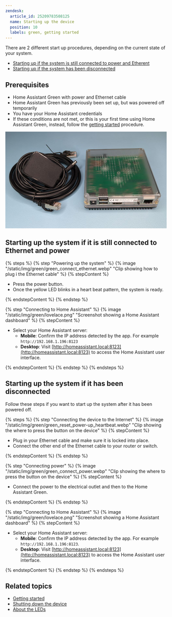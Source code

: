```yaml
---
zendesk:
  article_id: 25209783508125
  name: Starting up the device
  position: 10
  labels: green, getting started
---
```


There are 2 different start up procedures, depending on the current state of your system.

- [Starting up if the system is still connected to power and Etherent](#starting-up-the-system-if-it-is-still-connected-to-ethernet-and-power)
- [Starting up if the system has been disconnected ](#starting-up-the-system-if-it-has-been-disconnected)

## Prerequisites

- Home Assistant Green with power and Ethernet cable
- Home Assistant Green has previously been set up, but was powered off temporarily
- You have your Home Assistant credentials
- If these conditions are not met, or this is your first time using Home Assistant Green, instead, follow the [getting started](/hc/en-us/articles/24737667232413-Getting-started-with-Home-Assistant-Green) procedure.

![Image showing the Home Assistant Green with power supply and Ethernet cable](/static/img/green/green_getting-started_prereq.png)

## Starting up the system if it is still connected to Ethernet and power

{% steps %}
{% step "Powering up the system" %}
{% image "/static/img/green/green_connect_ethernet.webp" "Clip showing how to plug i the Ethernet cable" %}
{% stepContent %}

 - Press the power button.
 - Once the yellow LED blinks in a heart beat pattern, the system is ready.

{% endstepContent %}
{% endstep %}

{% step "Connecting to Home Assistant" %}
{% image "/static/img/green/lovelace.png" "Screenshot showing a Home Assistant dashboard" %}
{% stepContent %}

   - Select your Home Assistant server:
      - **Mobile**: Confirm the IP address detected by the app. For example `http://192.168.1.196:8123`
      - **Desktop**: Visit [http://homeassistant.local:8123](http://homeassistant.local:8123) to access the Home Assistant user interface.

{% endstepContent %}
{% endstep %}
{% endsteps %}

## Starting up the system if it has been disconnected

Follow these steps if you want to start up the system after it has been powered off.

{% steps %}
{% step "Connecting the device to the Internet" %}
{% image "/static/img/green/green_reset_power-up_heartbeat.webp" "Clip showing the where to press the button on the device" %}
{% stepContent %}

   - Plug in your Ethernet cable and make sure it is locked into place.
   - Connect the other end of the Ethernet cable to your router or switch.

{% endstepContent %}
{% endstep %}

{% step "Connecting power" %}
{% image "/static/img/green/green_connect_power.webp" "Clip showing the where to press the button on the device" %}
{% stepContent %}

- Connect the power to the electrical outlet and then to the Home Assistant Green.

{% endstepContent %}
{% endstep %}

{% step "Connecting to Home Assistant" %}
{% image "/static/img/green/lovelace.png" "Screenshot showing a Home Assistant dashboard" %}
{% stepContent %}

   - Select your Home Assistant server:
      - **Mobile**: Confirm the IP address detected by the app. For example `http://192.168.1.196:8123`.
      - **Desktop**: Visit [http://homeassistant.local:8123](http://homeassistant.local:8123) to access the Home Assistant user interface.

{% endstepContent %}
{% endstep %}
{% endsteps %}

## Related topics

- [Getting started](/hc/en-us/articles/24737667232413)
- [Shutting down the device](/hc/en-us/articles/25207565119133)
- [About the LEDs](/hc/en-us/articles/25210352599197)
